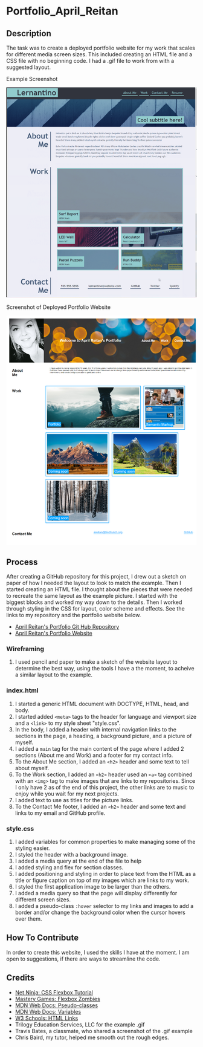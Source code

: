 # Portfolio_April_Reitan


## Description

The task was to create a deployed portfolio website for my work that scales for different media screen sizes. This included creating an HTML file and a CSS file with no beginning code. I had a .gif file to work from with a suggested layout.

Example Screenshot

![Example Portfolio Website](/assets/images/portfolio_example.png)

Screenshot of Deployed Portfolio Website

![Portfolio of April Reitan](/assets/images/Portfolio_April_Reitan_Pic.png)


## Process

After creating a GitHub repository for this project, I drew out a sketch on paper of how I needed the layout to look to match the example. Then I started creating an HTML file. I thought about the pieces that were needed to recreate the same layout as the example picture. I started with the biggest blocks and worked my way down to the details. Then I worked through styling in the CSS for layout, color scheme and effects. See the links to my repository and the portfolio website below.

- [April Reitan's Portfolio Git Hub Repository](https://github.com/areitan/Portfolio_April_Reitan)
- [April Reitan's Portfolio Website](https://areitan.github.io/Portfolio_April_Reitan/)


### Wireframing

1. I used pencil and paper to make a sketch of the website layout to determine the best way, using the tools I have a the moment, to acheive a similar layout to the example.


### index.html

1. I started a generic HTML document with DOCTYPE, HTML, head, and body.
2. I started added ```<meta>``` tags to the header for language and viewport size and a ```<link>``` to my style sheet "style.css".
3. In the body, I added a header with internal navigation links to the sections in the page, a heading, a background picture, and a picture of myself. 
4. I added a ```main``` tag for the main content of the page where I added 2 sections (About me and Work) and a footer for my contact info.
5. To the About Me section, I added an ```<h2>``` header and some text to tell about myself. 
6. To the Work section, I added an ```<h2>``` header used an ```<a>``` tag combined with an ```<img>``` tag to make images that are links to my repositories. Since I only have 2 as of the end of this project, the other links are to music to enjoy while you wait for my next projects.
7. I added text to use as titles for the picture links.
8. To the Contact Me footer, I added an ```<h2>``` header and some text and links to my email and GitHub profile.


### style.css

1. I added variables for common properties to make managing some of the styling easier.
2. I styled the header with a background image.
3. I added a media query at the end of the file to help 
4. I added styling and flex for section classes.
5. I added positioning and styling in order to place text from the HTML as a title or figure caption on top of my images which are links to my work.
6. I styled the first application image to be larger than the others.
7. I added a media query so that the page will display differently for different screen sizes.
8. I added a pseudo-class ```:hover``` selector to my links and images to add a border and/or change the background color when the cursor hovers over them. 


## How To Contribute

In order to create this website, I used the skills I have at the moment. I am open to suggestions, if there are ways to streamline the code.


## Credits

- [Net Ninja: CSS Flexbox Tutorial](https://www.youtube.com/playlist?list=PL4cUxeGkcC9i3FXJSUfmsNOx8E7u6UuhG)
- [Mastery Games: Flexbox Zombies](https://mastery.games/flexboxzombies/)
- [MDN Web Docs: Pseudo-classes](https://developer.mozilla.org/en-US/docs/Web/CSS/Pseudo-classes)
- [MDN Web Docs: Variables](https://developer.mozilla.org/en-US/docs/Web/CSS/Using_CSS_custom_properties)
- [W3 Schools: HTML Links](https://www.w3schools.com/html/html_links.asp)
- Trilogy Education Services, LLC for the example .gif
- Travis Bates, a classmate, who shared a screenshot of the .gif example
- Chris Baird, my tutor, helped me smooth out the rough edges.





